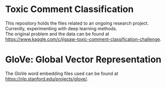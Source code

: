 # Toxic Comment Classification

This repository holds the files related to an ongoing research project. Currently, experimenting with deep learning methods.  
The original problem and the data can be found at https://www.kaggle.com/c/jigsaw-toxic-comment-classification-challenge.

# GloVe: Global Vector Representation 

The GloVe word embedding files used can be found at https://nlp.stanford.edu/projects/glove/.
